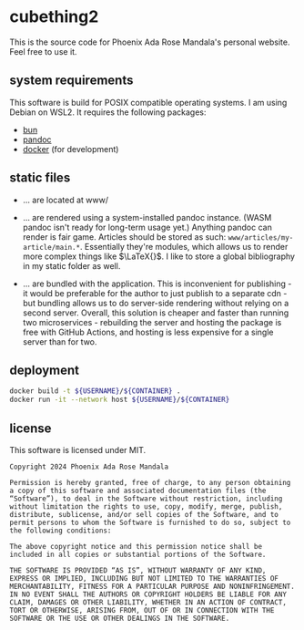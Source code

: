 # cubething2

This is the source code for Phoenix Ada Rose Mandala's personal website. Feel
free to use it.

## system requirements

This software is build for POSIX compatible operating systems. I am using Debian
on WSL2. It requires the following packages:

- [bun](https://bun.sh)
- [pandoc](https://pandoc.org)
- [docker](https://docker.com) (for development)

## static files

- ... are located at www/

- ... are rendered using a system-installed pandoc instance. (WASM pandoc isn't
  ready for long-term usage yet.) Anything pandoc can render is fair game.
  Articles should be stored as such: `www/articles/my-article/main.*`.
  Essentially they're modules, which allows us to render more complex things
  like $\LaTeX{}$. I like to store a global bibliography in my static folder as
  well.

- ... are bundled with the application. This is inconvenient for publishing - it
  would be preferable for the author to just publish to a separate cdn - but
  bundling allows us to do server-side rendering without relying on a second
  server. Overall, this solution is cheaper and faster than running two
  microservices - rebuilding the server and hosting the package is free with
  GitHub Actions, and hosting is less expensive for a single server than for
  two.

## deployment

```sh
docker build -t ${USERNAME}/${CONTAINER} .
docker run -it --network host ${USERNAME}/${CONTAINER}
```

## license

This software is licensed under MIT.

```text
Copyright 2024 Phoenix Ada Rose Mandala

Permission is hereby granted, free of charge, to any person obtaining a copy of this software and associated documentation files (the “Software”), to deal in the Software without restriction, including without limitation the rights to use, copy, modify, merge, publish, distribute, sublicense, and/or sell copies of the Software, and to permit persons to whom the Software is furnished to do so, subject to the following conditions:

The above copyright notice and this permission notice shall be included in all copies or substantial portions of the Software.

THE SOFTWARE IS PROVIDED “AS IS”, WITHOUT WARRANTY OF ANY KIND, EXPRESS OR IMPLIED, INCLUDING BUT NOT LIMITED TO THE WARRANTIES OF MERCHANTABILITY, FITNESS FOR A PARTICULAR PURPOSE AND NONINFRINGEMENT. IN NO EVENT SHALL THE AUTHORS OR COPYRIGHT HOLDERS BE LIABLE FOR ANY CLAIM, DAMAGES OR OTHER LIABILITY, WHETHER IN AN ACTION OF CONTRACT, TORT OR OTHERWISE, ARISING FROM, OUT OF OR IN CONNECTION WITH THE SOFTWARE OR THE USE OR OTHER DEALINGS IN THE SOFTWARE.
```
